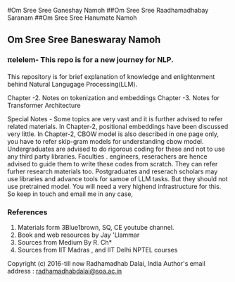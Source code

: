 #Om Sree Sree Ganeshay Namoh
##Om Sree Sree Raadhamadhabay Saranam
##Om Sree Sree Hanumate Namoh
## Om Sree Sree Baneswaray Namoh

###  πelelem- This repo is for a new journey for NLP.

####

This repository is for brief explanation of knowledge and enlightenment behind Natural Langugage Processing(LLM).


Chapter -2. Notes on tokenization and embeddings
Chapter -3.  Notes for Transformer Architecture

Special Notes - Some topics are very vast and it is further advised to refer related materials. In Chapter-2, positional embeddings have been discussed very little. In Chapter-2, CBOW model is also described in one page only, you have to refer skip-gram models for understanding cbow model. Undergraduates are advised to do rigorous coding for these and not to use any third party libraries. Faculties . engineers, reserachers are hence advised to guide them to write these codes from scratch. They can refer furher research materials too. Postgraduates and reserach scholars may use libraries and advance tools for samoe of LLM tasks. But they should not use pretrained model. You will need a very highend infrastructure for this. So keep in touch and email me in any case,  


### References

1. Materials form 3Blue1brown, SQ, CE  youtube channel.
2. Book and web resources by Jay 'Llammar
3. Sources from Medium By R. Ch*
3. Sources from IIT Madras , and IIT Delhi NPTEL courses

Copyright (c) 2016-till now Radhamadhab Dalai, India
Author's email address :  radhamadhabdalai@soa.ac.in
